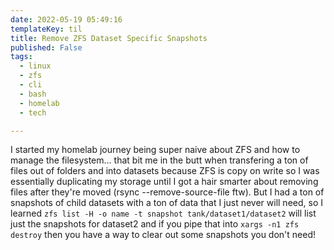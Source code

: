```yaml
---
date: 2022-05-19 05:49:16
templateKey: til
title: Remove ZFS Dataset Specific Snapshots
published: False
tags:
  - linux
  - zfs
  - cli
  - bash
  - homelab
  - tech

---
```


I started my homelab journey being super naive about ZFS and how to manage the
filesystem... that bit me in the butt when transfering a ton of files out of
folders and into datasets because ZFS is copy on write so I was essentially
duplicating my storage until I got a hair smarter about removing files after
they're moved (rsync --remove-source-file ftw). But I had a ton of snapshots of
child datasets with a ton of data that I just never will need, so I learned
`zfs list -H -o name -t snapshot tank/dataset1/dataset2` will list just the
snapshots for dataset2 and if you pipe that into `xargs -n1 zfs destroy` then
you have a way to clear out some snapshots you don't need!
